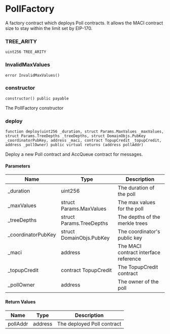 # PollFactory

A factory contract which deploys Poll contracts. It allows the MACI contract
size to stay within the limit set by EIP-170.

### TREE_ARITY

```solidity
uint256 TREE_ARITY
```

### InvalidMaxValues

```solidity
error InvalidMaxValues()
```

### constructor

```solidity
constructor() public payable
```

The PollFactory constructor

### deploy

```solidity
function deploy(uint256 _duration, struct Params.MaxValues _maxValues, struct Params.TreeDepths _treeDepths, struct DomainObjs.PubKey _coordinatorPubKey, address _maci, contract TopupCredit _topupCredit, address _pollOwner) public virtual returns (address pollAddr)
```

Deploy a new Poll contract and AccQueue contract for messages.

#### Parameters

| Name                | Type                     | Description                           |
| ------------------- | ------------------------ | ------------------------------------- |
| \_duration          | uint256                  | The duration of the poll              |
| \_maxValues         | struct Params.MaxValues  | The max values for the poll           |
| \_treeDepths        | struct Params.TreeDepths | The depths of the merkle trees        |
| \_coordinatorPubKey | struct DomainObjs.PubKey | The coordinator's public key          |
| \_maci              | address                  | The MACI contract interface reference |
| \_topupCredit       | contract TopupCredit     | The TopupCredit contract              |
| \_pollOwner         | address                  | The owner of the poll                 |

#### Return Values

| Name     | Type    | Description                |
| -------- | ------- | -------------------------- |
| pollAddr | address | The deployed Poll contract |

